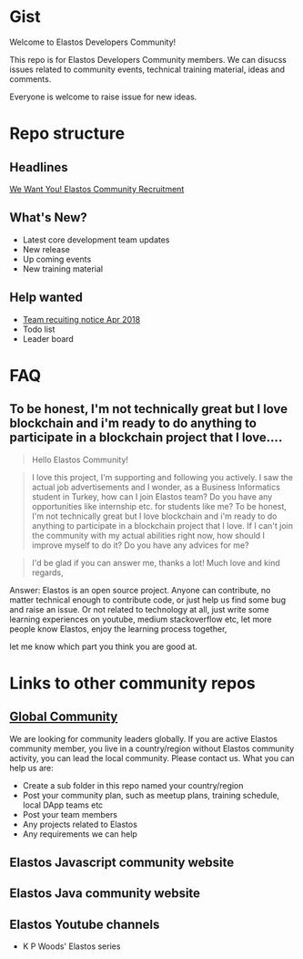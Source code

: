 # Gist
Welcome to Elastos Developers Community!

This repo is for Elastos Developers Community members. We can disucss issues related to community events, technical training material, ideas and comments. 

Everyone is welcome to raise issue for new ideas. 
# Repo structure
## Headlines
[We Want You! Elastos Community Recruitment](https://medium.com/elastos/we-want-you-elastos-community-recruitment-da0e97694f63)
## What's New?
- Latest core development team updates
- New release
- Up coming events
- New training material

## Help wanted
- [Team recuiting notice Apr 2018](https://medium.com/elastos/we-want-you-elastos-community-recruitment-da0e97694f63)
- Todo list
- Leader board

# FAQ
## To be honest, I'm not technically great but I love blockchain and i'm ready to do anything to participate in a blockchain project that I love....
>
>Hello Elastos Community!

> I love this project, I'm supporting and following you actively. I saw the actual job advertisements and I wonder, as a Business  Informatics student in Turkey, how can I join Elastos team? Do you have any opportunities like internship etc. for students like me? To be honest, I'm not technically great but I love blockchain and i'm ready to do anything to participate in a blockchain project that I love. If I can't join the community with my actual abilities right now, how should I improve myself to do it? Do you have any advices for me? 

> I'd be glad if you can answer me, thanks a lot! Much love and kind regards,

Answer:
Elastos is an open source project. Anyone can contribute, no matter technical enough to contribute code, or just help us find some bug and raise an issue. Or not related to technology at all, just write some learning experiences on youtube, medium stackoverflow etc, let more people know Elastos, enjoy the learning process together,

let me know which part you think you are good at.




# Links to other community repos
## [Global Community](https://github.com/elastos/Elastos.Community.Global)
We are looking for community leaders globally. If you are active Elastos community member, you live in a country/region without Elastos community activity, you can lead the local community. Please contact us. What you can help us are:
- Create a sub folder in this repo named your country/region
- Post your community plan, such as meetup plans, training schedule, local DApp teams etc
- Post your team members
- Any projects related to Elastos
- Any requirements we can help

## Elastos Javascript community website

## Elastos Java community website

## Elastos Youtube channels
- K P Woods' Elastos series
